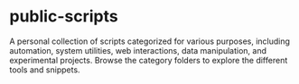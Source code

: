 # public-scripts
A personal collection of scripts categorized for various purposes, including automation, system utilities, web interactions, data manipulation, and experimental projects. Browse the category folders to explore the different tools and snippets.
